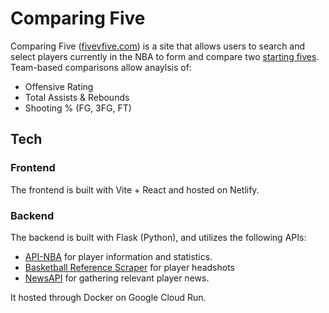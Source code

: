 # Comparing Five
Comparing Five ([fivevfive.com](https://fivevfive.com)) is a site that allows users to search and select players currently in the NBA to form and compare two [starting fives](https://en.wikipedia.org/wiki/Starting_lineup#Basketball:~:text=hitter%20(EH).-,Basketball,-%5Bedit%5D). Team-based comparisons allow anaylsis of:
- Offensive Rating
- Total Assists & Rebounds
- Shooting % (FG, 3FG, FT)

## Tech
### Frontend
The frontend is built with Vite + React and hosted on Netlify.

### Backend
The backend is built with Flask (Python), and utilizes the following APIs:
- [API-NBA](https://rapidapi.com/api-sports/api/api-nba) for player information and statistics.
- [Basketball Reference Scraper](https://github.com/vishaalagartha/basketball_reference_scraper/tree/master) for player headshots
- [NewsAPI](https://newsapi.org/) for gathering relevant player news.
  
It hosted through Docker on Google Cloud Run.
